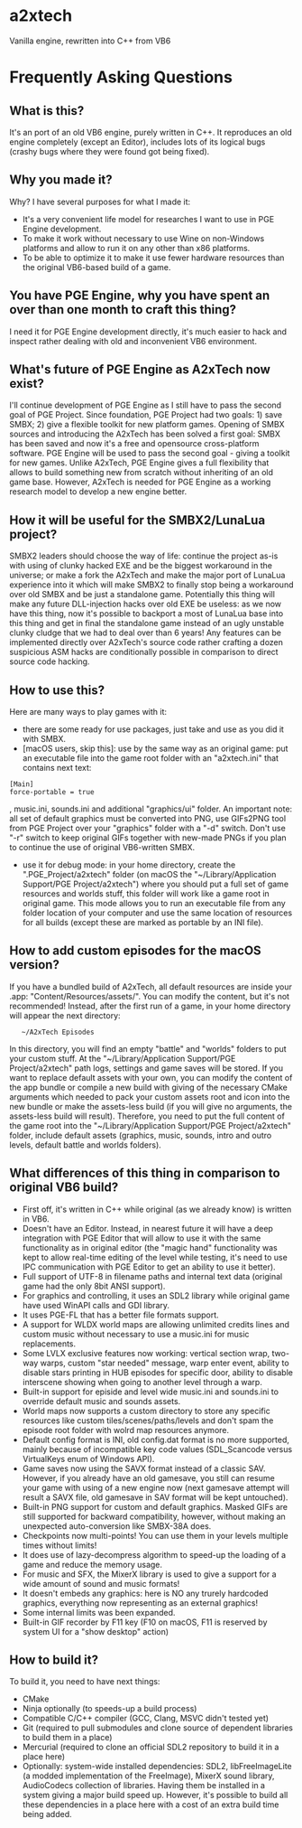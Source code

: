 # a2xtech

Vanilla engine, rewritten into C++ from VB6


# Frequently Asking Questions

## What is this?
It's an port of an old VB6 engine, purely written in C++. It reproduces an old engine completely (except an Editor), includes lots of its logical bugs (crashy bugs where they were found got being fixed).


## Why you made it?
Why? I have several purposes for what I made it:
- It's a very convenient life model for researches I want to use in PGE Engine development.
- To make it work without necessary to use Wine on non-Windows platforms and allow to run it on any other than x86 platforms.
- To be able to optimize it to make it use fewer hardware resources than the original VB6-based build of a game.


## You have PGE Engine, why you have spent an over than one month to craft this thing?
I need it for PGE Engine development directly, it's much easier to hack and inspect rather dealing with old and inconvenient VB6 environment.


## What's future of PGE Engine as A2xTech now exist?
I'll continue development of PGE Engine as I still have to pass the second goal of PGE Project.
Since foundation, PGE Project had two goals: 1) save SMBX; 2) give a flexible toolkit for new platform games. Opening of SMBX sources and introducing the A2xTech has been solved a first goal: SMBX has been saved and now it's a free and opensource cross-platform software. PGE Engine will be used to pass the second goal - giving a toolkit for new games. Unlike A2xTech, PGE Engine gives a full flexibility that allows to build something new from scratch without inheriting of an old game base. However, A2xTech is needed for PGE Engine as a working research model to develop a new engine better.


## How it will be useful for the SMBX2/LunaLua project?
SMBX2 leaders should choose the way of life: continue the project as-is with using of clunky hacked EXE and be the biggest workaround in the universe; or make a fork the A2xTech and make the major port of LunaLua experience into it which will make SMBX2 to finally stop being a workaround over old SMBX and be just a standalone game. Potentially this thing will make any future DLL-injection hacks over old EXE be useless: as we now have this thing, now it's possible to backport a most of LunaLua base into this thing and get in final the standalone game instead of an ugly unstable clunky cludge that we had to deal over than 6 years! Any features can be implemented directly over A2xTech's source code rather crafting a dozen suspicious ASM hacks are conditionally possible in comparison to direct source code hacking.


## How to use this?
Here are many ways to play games with it:
- there are some ready for use packages, just take and use as you did it with SMBX.
- [macOS users, skip this]: use by the same way as an original game: put an executable file into the game root folder with an "a2xtech.ini" that contains next text:
```
[Main]
force-portable = true
```
, music.ini, sounds.ini and additional "graphics/ui" folder. An important note: all set of default graphics must be converted into PNG, use GIFs2PNG tool from PGE Project over your "graphics" folder with a "-d" switch. Don't use "-r" switch to keep original GIFs together with new-made PNGs if you plan to continue the use of original VB6-written SMBX.
- use it for debug mode: in your home directory, create the ".PGE_Project/a2xtech" folder (on macOS the "~/Library/Application Support/PGE Project/a2xtech") where you should put a full set of game resources and worlds stuff, this folder will work like a game root in original game. This mode allows you to run an executable file from any folder location of your computer and use the same location of resources for all builds (except these are marked as portable by an INI file).


## How to add custom episodes for the macOS version?
If you have a bundled build of A2xTech, all default resources are inside your .app: "Content/Resources/assets/". You can modify the content, but it's not recommended! Instead, after the first run of a game, in your home directory will appear the next directory:
```
   ~/A2xTech Episodes
```
In this directory, you will find an empty "battle" and "worlds" folders to put your custom stuff. At the "~/Library/Application Support/PGE Project/a2xtech" path logs, settings and game saves will be stored.
If you want to replace default assets with your own, you can modify the content of the app bundle or compile a new build with giving of the necessary CMake arguments which needed to pack your custom assets root and icon into the new bundle or make the assets-less build (if you will give no arguments, the assets-less build will result). Therefore, you need to put the full content of the game root into the "~/Library/Application Support/PGE Project/a2xtech" folder, include default assets (graphics, music, sounds, intro and outro levels, default battle and worlds folders).


## What differences of this thing in comparison to original VB6 build?
- First off, it's written in C++ while original (as we already know) is written in VB6.
- Doesn't have an Editor. Instead, in nearest future it will have a deep integration with PGE Editor that will allow to use it with the same functionality as in original editor (the "magic hand" functionality was kept to allow real-time editing of the level while testing, it's need to use IPC communication with PGE Editor to get an ability to use it better).
- Full support of UTF-8 in filename paths and internal text data (original game had the only 8bit ANSI support).
- For graphics and controlling, it uses an SDL2 library while original game have used WinAPI calls and GDI library.
- It uses PGE-FL that has a better file formats support.
- A support for WLDX world maps are allowing unlimited credits lines and custom music without necessary to use a music.ini for music replacements.
- Some LVLX exclusive features now working: vertical section wrap, two-way warps, custom "star needed" message, warp enter event, ability to disable stars printing in HUB episodes for specific door, ability to disable interscene showing when going to another level through a warp.
- Built-in support for episide and level wide music.ini and sounds.ini to override default music and sounds assets.
- World maps now supports a custom directory to store any specific resources like custom tiles/scenes/paths/levels and don't spam the episode root folder with wolrd map resources anymore.
- Default config format is INI, old config.dat format is no more supported, mainly because of incompatible key code values (SDL_Scancode versus VirtualKeys enum of Windows API).
- Game saves now using the SAVX format instead of a classic SAV. However, if you already have an old gamesave, you still can resume your game with using of a new engine now (next gamesave attempt will result a SAVX file, old gamesave in SAV format will be kept untouched).
- Built-in PNG support for custom and default graphics. Masked GIFs are still supported for backward compatibility, however, without making an unexpected auto-conversion like SMBX-38A does.
- Checkpoints now multi-points! You can use them in your levels multiple times without limits!
- It does use of lazy-decompress algorithm to speed-up the loading of a game and reduce the memory usage.
- For music and SFX, the MixerX library is used to give a support for a wide amount of sound and music formats!
- It doesn't embeds any graphics: here is NO any trurely hardcoded graphics, everything now representing as an external graphics!
- Some internal limits was been expanded.
- Built-in GIF recorder by F11 key (F10 on macOS, F11 is reserved by system UI for a "show desktop" action)


## How to build it?
To build it, you need to have next things:
- CMake
- Ninja optionally (to speeds-up a build process)
- Compatible C/C++ compiler (GCC, Clang, MSVC didn't tested yet)
- Git (required to pull submodules and clone source of dependent libraries to build them in a place)
- Mercurial (required to clone an official SDL2 repository to build it in a place here)
- Optionally: system-wide installed dependencies: SDL2, libFreeImageLite (a modded implementation of the FreeImage), MixerX sound library, AudioCodecs collection of libraries. Having them be installed in a system giving a major build speed up. However, it's possible to build all these dependencies in a place here with a cost of an extra build time being added.

